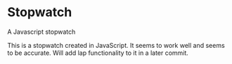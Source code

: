 # Stopwatch
A Javascript stopwatch

This is a stopwatch created in JavaScript. It seems to work well and seems to be accurate. Will add lap functionality to it in a later commit.
